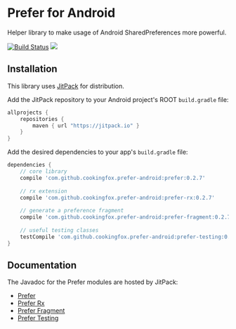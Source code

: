 # Prefer for Android

Helper library to make usage of Android SharedPreferences more powerful.

[![Build Status](https://travis-ci.org/cookingfox/prefer-android.svg?branch=master)](https://travis-ci.org/cookingfox/prefer-android)
[![](https://jitpack.io/v/cookingfox/prefer-android.svg)](https://jitpack.io/#cookingfox/prefer-android)

## Installation

This library uses [JitPack](https://jitpack.io/#cookingfox/prefer-android) for distribution.

Add the JitPack repository to your Android project's ROOT `build.gradle` file:

```groovy
allprojects {
    repositories {
        maven { url "https://jitpack.io" }
    }
}
```

Add the desired dependencies to your app's `build.gradle` file:

```groovy
dependencies {
    // core library
    compile 'com.github.cookingfox.prefer-android:prefer:0.2.7'
    
    // rx extension
    compile 'com.github.cookingfox.prefer-android:prefer-rx:0.2.7'
    
    // generate a preference fragment
    compile 'com.github.cookingfox.prefer-android:prefer-fragment:0.2.7'
    
    // useful testing classes
    testCompile 'com.github.cookingfox.prefer-android:prefer-testing:0.2.7'
}
```

## Documentation

The Javadoc for the Prefer modules are hosted by JitPack:
- [Prefer](https://jitpack.io/com/github/cookingfox/prefer-android/prefer/0.2.7/javadoc/)
- [Prefer Rx](https://jitpack.io/com/github/cookingfox/prefer-android/prefer-rx/0.2.7/javadoc/)
- [Prefer Fragment](https://jitpack.io/com/github/cookingfox/prefer-android/prefer-fragment/0.2.7/javadoc/)
- [Prefer Testing](https://jitpack.io/com/github/cookingfox/prefer-android/prefer-testing/0.2.7/javadoc/)
